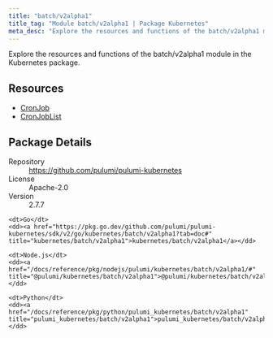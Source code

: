 ```yaml
---
title: "batch/v2alpha1"
title_tag: "Module batch/v2alpha1 | Package Kubernetes"
meta_desc: "Explore the resources and functions of the batch/v2alpha1 module in the Kubernetes package."
---
```


<!-- WARNING: this file was generated by Pulumi Docs Generator. -->
<!-- Do not edit by hand unless you're certain you know what you are doing! -->

Explore the resources and functions of the batch/v2alpha1 module in the Kubernetes package.

<h2 id="resources">Resources</h2>
<ul class="api">
    <li><a href="cronjob" title="CronJob"><span class="symbol resource"></span>CronJob</a></li>
    <li><a href="cronjoblist" title="CronJobList"><span class="symbol resource"></span>CronJobList</a></li>
</ul>

<h2 id="package-details">Package Details</h2>
<dl class="package-details">
	<dt>Repository</dt>
	<dd><a href="https://github.com/pulumi/pulumi-kubernetes">https://github.com/pulumi/pulumi-kubernetes</a></dd>
	<dt>License</dt>
	<dd>Apache-2.0</dd>
	<dt>Version</dt>
	<dd>2.7.7</dd>
</dl>



<dl class="tabular">

    <dt>Go</dt>
    <dd><a href="https://pkg.go.dev/github.com/pulumi/pulumi-kubernetes/sdk/v2/go/kubernetes/batch/v2alpha1?tab=doc#" title="kubernetes/batch/v2alpha1">kubernetes/batch/v2alpha1</a></dd>

    <dt>Node.js</dt>
    <dd><a href="/docs/reference/pkg/nodejs/pulumi/kubernetes/batch/v2alpha1/#" title="@pulumi/kubernetes/batch/v2alpha1">@pulumi/kubernetes/batch/v2alpha1</a></dd>

    <dt>Python</dt>
    <dd><a href="/docs/reference/pkg/python/pulumi_kubernetes/batch/v2alpha1" title="pulumi_kubernetes/batch/v2alpha1">pulumi_kubernetes/batch/v2alpha1</a></dd>

</dl>


